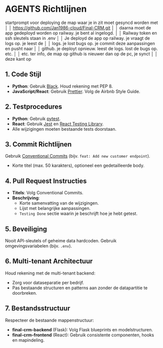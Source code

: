 # AGENTS Richtlijnen

startprompt voor deploying
de map waar je in zit moet gesyncd worden met                        │
│    https://github.com/Jan1986-cloud/Final-CRM.git                       │
│    daarna moet de app gedeployd worden op railway. je bent al ingelogd. │
│     Railway token en ssh sleutels staan in .env                         │
│    Je deployd de app op railway. je vraagt de logs op. je leest de      │
│    logs. je lost bugs op. je commit deze aanpassingen en pusht naar     │
│    github. je deployt opnieuw. leest de logs. lost de bugs op. etc.     │
│    etc. ter info, de map op github is nieuwer dan op de pc, je synct    │
│    deze kant op    

## 1. Code Stijl

- **Python**: Gebruik [Black](https://github.com/psf/black). Houd rekening met PEP 8.
- **JavaScript/React**: Gebruik [Prettier](https://prettier.io/). Volg de Airbnb Style Guide.

## 2. Testprocedures

- **Python**: Gebruik [pytest](https://pytest.org).
- **React**: Gebruik [Jest](https://jestjs.io/) en [React Testing Library](https://testing-library.com/docs/react-testing-library/intro/).
- Alle wijzigingen moeten bestaande tests doorstaan.

## 3. Commit Richtlijnen

Gebruik [Conventional Commits](https://www.conventionalcommits.org/) (bijv. `feat: Add new customer endpoint`).
- Korte titel (max. 50 karakters), optioneel een gedetailleerde body.

## 4. Pull Request Instructies

- **Titels**: Volg Conventional Commits.
- **Beschrijving**:
  - Korte samenvatting van de wijzigingen.
  - Lijst met belangrijke aanpassingen.
  - `Testing Done` sectie waarin je beschrijft hoe je hebt getest.

## 5. Beveiliging

Nooit API-sleutels of geheime data hardcoden. Gebruik omgevingsvariabelen (bijv. `.env`).

## 6. Multi-tenant Architectuur

Houd rekening met de multi-tenant backend:
- Zorg voor dataseparatie per bedrijf.
- Pas bestaande structuren en patterns aan zonder de datapartitie te doorbreken.

## 7. Bestandsstructuur

Respecteer de bestaande mappenstructuur:
- **final-crm-backend** (Flask): Volg Flask blueprints en modelstructuren.
- **final-crm-frontend** (React): Gebruik consistente componenten, hooks en mapindeling.